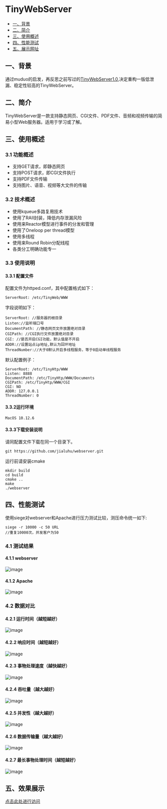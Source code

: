 # TinyWebServer
* <a href="#1">一、背景 </a>
* <a href="#2">二、简介 </a>
* <a href="#3">三、使用概述 </a>
* <a href="#4">四、性能测试 </a>
* <a href="#5">五、展示网址 </a>

## <a name="1">一、背景</a>
通过muduo的启发，再反思之前写过的[TinyWebServer1.0](https://blog.csdn.net/qq_36573828/article/details/82784425),决定重构一版低泄漏、稳定性较高的TinyWebServer。

## <a name="2">二、简介
TinyWebServer是一款支持静态网页、CGI文件、PDF文件、音频和视频传输的简易小型Web服务器。适用于学习或了解。

## <a name="3">三、使用概述
### 3.1 功能概述
- 支持GET请求，即静态网页
- 支持POST请求，即CGI文件执行
- 支持PDF文件传输
- 支持图片、语音、视频等大文件的传输

### 3.2 技术概述
- 使用kqueue多路复用技术
- 使用了RAII封装，降低内存泄漏风险
- 使用来Reactor模型进行事件的分发和管理
- 使用了Oneloop per thread模型
- 使用多线程
- 使用来Round Robin分配线程
- 各类分工明确功能专一

### 3.3 使用说明
#### 3.3.1 配置文件
配置文件为httped.conf，其中配置格式如下：
```
ServerRoot: /etc/TinyWeb/WWW
```
字段说明如下：

```
ServerRoot: //服务器的根目录
Listen://监听端口号
DocumentPath: //静态网页文件放置绝对目录
CGIPath: //CGI执行文件放置绝对目录
CGI: //是否开启CGI功能，默认值是不开启
ADDR://设置站点ip地址,默认为回环地址
ThreadNumber://大于0默认开启多线程服务，等于0启动单线程服务
``` 
默认配置例子：

```
ServerRoot: /etc/TinyHtp/WWW
Listen: 8888
DocumentPath: /etc/TinyHtp/WWW/Documents
CGIPath: /etc/TinyHtp/WWW/CGI
CGI: NO
ADDR: 127.0.0.1
ThreadNumber: 0
```
#### 3.3.2运行环境

```
MacOS 10.12.6
```

#### 3.3.3下载安装说明
请同配置文件下载在同一个目录下。

```
git https://github.com/jialuhu/webserver.git
```
运行前请安装cmake
```
mkdir build
cd build
cmake ..
make
./webserver
```
## <a name="4">四、性能测试
使用siege对webserver和Apache进行压力测试比较，测压命令统一如下:

```
siege -r 10000 -c 50 URL
//重复10000次，并发客户为50
```

### 4.1 测试结果
#### 4.1.1 webserver
![image](https://github.com/jialuhu/webserver/blob/master/doc/t.png)

#### 4.1.2 Apache
![image](https://github.com/jialuhu/webserver/blob/master/doc/a.png)

### 4.2 数据对比
#### 4.2.1 运行时间（越短越好）
![image](https://github.com/jialuhu/webserver/blob/master/doc/Runtime.png)

#### 4.2.2 响应时间（越短越好）
![image](https://github.com/jialuhu/webserver/blob/master/doc/Respond.png)

#### 4.2.3 事物处理速度（越快越好）
![image](https://github.com/jialuhu/webserver/blob/master/doc/Transaction.png)

#### 4.2.4 吞吐量（越大越好）
![image](https://github.com/jialuhu/webserver/blob/master/doc/Throughput.png)

#### 4.2.5 并发性（越大越好）
![image](https://github.com/jialuhu/webserver/blob/master/doc/Current.jpg)

#### 4.2.6 数据传输量（越大越好）
![image](https://github.com/jialuhu/webserver/blob/master/doc/Data.png)

#### 4.2.7 最长事物处理时间（越短越好）
![image](https://github.com/jialuhu/webserver/blob/master/doc/Longesttime.png)




## <a name="5">五、效果展示

[点击此处进行访问](http://jialuhu.mynatapp.cc/index.html)

